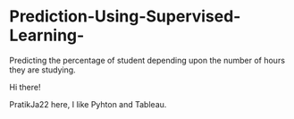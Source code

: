 # Prediction-Using-Supervised-Learning-
Predicting the percentage of student depending upon the number of hours they are studying.

Hi there!

PratikJa22 here, I like Pyhton and Tableau.

